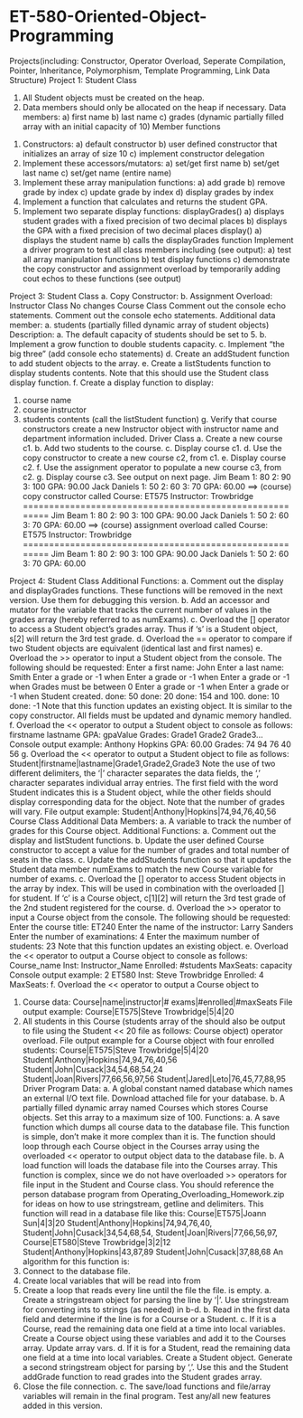 # ET-580-Oriented-Object-Programming
Projects(including: Constructor, Operator Overload, Seperate Compilation, Pointer, Inheritance, Polymorphism, Template Programming, Link Data Structure)
Project 1: 
Student Class
1) All Student objects must be created on the heap.
2) Data members should only be allocated on the heap if necessary.
Data members:
a) first name
b) last name
c) grades (dynamic partially filled array with an initial capacity of 10)
Member functions
1. Constructors:
a) default constructor
b) user defined constructor that initializes an array of size 10 c) implement constructor delegation
2. Implement these accessors/mutators: a) set/get first name
b) set/get last name
c) set/get name (entire name)
3. Implement these array manipulation functions: a) add grade
b) remove grade by index
c) update grade by index
d) display grades by index
4. Implement a function that calculates and returns the student GPA.
5. Implement two separate display functions:
displayGrades()
a) displays student grades with a fixed precision of two decimal places b) displays the GPA with a fixed precision of two decimal places
display()
a) displays the student name
b) calls the displayGrades function
Implement a driver program to test all class members including (see output):
a) test all array manipulation functions
b) test display functions
c) demonstrate the copy constructor and assignment overload by temporarily
adding cout echos to these functions (see output)

Project 3:
Student Class
a. Copy Constructor: b. Assignment Overload:
Instructor Class
No changes
Course Class
Comment out the console echo statements. Comment out the console echo statements.
   Additional data member:
a. students (partially filled dynamic array of student objects)
Description:
a. The default capacity of students should be set to 5.
b. Implement a grow function to double students capacity.
c. Implement “the big three” (add console echo statements)
d. Create an addStudent function to add student objects to the array.
e. Create a listStudents function to display students contents.
Note that this should use the Student class display function.
f. Create a display function to display:
1) course name
2) course instructor
3) students contents (call the listStudent function)
g. Verify that course constructors create a new Instructor object with instructor name and department information included.
Driver Class
a. Create a new course c1.
b. Add two students to the course.
c. Display course c1.
d. Use the copy constructor to create a new course c2, from c1.
e. Display course c2.
f. Use the assignment operator to populate a new course c3, from c2. g. Display course c3.
See output on next page.
Jim Beam
1: 80
2: 90
3: 100
GPA: 90.00
Jack Daniels
1: 50
2: 60
3: 70
GPA: 60.00
==> (course) copy constructor called
Course: ET575 Instructor: Trowbridge ======================================================== Jim Beam
1: 80
2: 90
3: 100
GPA: 90.00
Jack Daniels
1: 50
2: 60
3: 70
GPA: 60.00
==> (course) assignment overload called
Course: ET575 Instructor: Trowbridge ======================================================== Jim Beam
1: 80
2: 90
3: 100
GPA: 90.00
Jack Daniels
1: 50
2: 60
3: 70
GPA: 60.00


Project 4:
Student Class
Additional Functions:
a. Comment out the display and displayGrades functions. These functions will
be removed in the next version. Use them for debugging this version.
b. Add an accessor and mutator for the variable that tracks the current
number of values in the grades array (hereby referred to as numExams).
c. Overload the [] operator to access a Student object’s grades array.
Thus if ‘s’ is a Student object, s[2] will return the 3rd test grade.
d. Overload the == operator to compare if two Student objects are equivalent
(identical last and first names)
e. Overload the >> operator to input a Student object from the console.
The following should be requested:
Enter a first name: John
Enter a last name: Smith
Enter a grade or -1 when
Enter a grade or -1 when
Enter a grade or -1 when
Grades must be between 0
Enter a grade or -1 when
Enter a grade or -1 when
Student created.
done: 50
done: 20
done: 154
and 100.
done: 10
done: -1
Note that this function updates an existing object. It is similar to the copy constructor. All fields must be updated and dynamic memory handled.
f. Overload the << operator to output a Student object to console as follows: firstname lastname GPA: gpaValue Grades: Grade1 Grade2 Grade3...
Console output example:
Anthony Hopkins GPA: 60.00 Grades: 74 94 76 40 56
g. Overload the << operator to output a Student object to file as follows: Student|firstname|lastname|Grade1,Grade2,Grade3
Note the use of two different delimiters, the ‘|’ character separates the data fields, the ‘,’ character separates individual array entries. The first field with the word Student indicates this is a Student object, while the other fields should display corresponding data for the object. Note that the number of grades will vary.
   File output example:
Student|Anthony|Hopkins|74,94,76,40,56
Course Class
Additional Data Members:
a. A variable to track the number of grades for this Course object.
Additional Functions:
a. Comment out the display and listStudent functions.
b. Update the user defined Course constructor to accept a value for the
number of grades and total number of seats in the class.
c. Update the addStudents function so that it updates the Student data
member numExams to match the new Course variable for number of exams.
c. Overload the [] operator to access Student objects in the array by index.
This will be used in combination with the overloaded [] for student. If ‘c’ is a Course object, c[1][2] will return the 3rd test grade of the 2nd student registered for the course.
d. Overload the >> operator to input a Course object from the console. The following should be requested:
Enter the course title: ET240
Enter the name of the instructor: Larry Sanders Enter the number of examinations: 4
Enter the maximum number of students: 23
Note that this function updates an existing object.
e. Overload the << operator to output a Course object to console as follows:
Course_name Inst: Instructor_Name Enrolled: #students MaxSeats: capacity Console output example:
2
   ET580 Inst: Steve Trowbridge Enrolled: 4 MaxSeats: f. Overload the << operator to output a Course object to
   1. Course data:
Course|name|instructor|# exams|#enrolled|#maxSeats
      File output example:
Course|ET575|Steve Trowbridge|5|4|20
2. All students in this Course (students array of the
should also be output to file using the Student <<
20
file as follows:
Course object) operator overload.
File output example for a Course object with four enrolled students: Course|ET575|Steve Trowbridge|5|4|20 Student|Anthony|Hopkins|74,94,76,40,56 Student|John|Cusack|34,54,68,54,24 Student|Joan|Rivers|77,66,56,97,56 Student|Jared|Leto|76,45,77,88,95
Driver Program
Data:
a. A global constant named database which names an external I/O text file.
Download attached file for your database.
b. A partially filled dynamic array named Courses which stores Course
objects. Set this array to a maximum size of 100.
Functions:
a. A save function which dumps all course data to the database file.
This function is simple, don’t make it more complex than it is. The function should loop through each Course object in the Courses array using the overloaded << operator to output object data to the database file.
b. A load function will loads the database file into the Courses array.
This function is complex, since we do not have overloaded >> operators for file input in the Student and Course class. You should reference the person database program from Operating_Overloading_Homework.zip for ideas on how to use stringstream, getline and delimiters.
This function will read in a database file like this:
Course|ET575|Joann Sun|4|3|20 Student|Anthony|Hopkins|74,94,76,40, Student|John|Cusack|34,54,68,54, Student|Joan|Rivers|77,66,56,97, Course|ET580|Steve Trowbridge|3|2|12 Student|Anthony|Hopkins|43,87,89 Student|John|Cusack|37,88,68
An algorithm for this function is:
1. Connect to the database file.
2. Create local variables that will be read into from
3. Create a loop that reads every line until the file
the file.
is empty. a. Create a stringstream object for parsing the line by ‘|’.
Use stringstream for converting ints to strings (as needed) in b-d.
b. Read in the first data field and determine if the line is
for a Course or a Student.
c. If it is a Course, read the remaining data one field at a time into
local variables. Create a Course object using these variables
and add it to the Courses array. Update array vars.
d. If it is for a Student, read the remaining data one field at a time
into local variables. Create a Student object. Generate a second stringstream object for parsing by ‘,’. Use this and the Student addGrade function to read grades into the Student grades array.
4. Close the file connection.
c. The save/load functions and file/array variables will remain in the final program. Test any/all new features added in this version.
